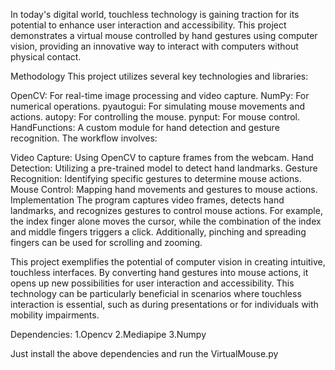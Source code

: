 In today's digital world, touchless technology is gaining traction for its potential to enhance user interaction and accessibility. This project demonstrates a virtual mouse controlled by hand gestures using computer vision, providing an innovative way to interact with computers without physical contact.

Methodology
This project utilizes several key technologies and libraries:

OpenCV: For real-time image processing and video capture.
NumPy: For numerical operations.
pyautogui: For simulating mouse movements and actions.
autopy: For controlling the mouse.
pynput: For mouse control.
HandFunctions: A custom module for hand detection and gesture recognition.
The workflow involves:

Video Capture: Using OpenCV to capture frames from the webcam.
Hand Detection: Utilizing a pre-trained model to detect hand landmarks.
Gesture Recognition: Identifying specific gestures to determine mouse actions.
Mouse Control: Mapping hand movements and gestures to mouse actions.
Implementation
The program captures video frames, detects hand landmarks, and recognizes gestures to control mouse actions. For example, the index finger alone moves the cursor, while the combination of the index and middle fingers triggers a click. Additionally, pinching and spreading fingers can be used for scrolling and zooming.



This project exemplifies the potential of computer vision in creating intuitive, touchless interfaces. By converting hand gestures into mouse actions, it opens up new possibilities for user interaction and accessibility. This technology can be particularly beneficial in scenarios where touchless interaction is essential, such as during presentations or for individuals with mobility impairments.

Dependencies: 1.Opencv
              2.Mediapipe
              3.Numpy


              
Just install the above dependencies and run the VirtualMouse.py
